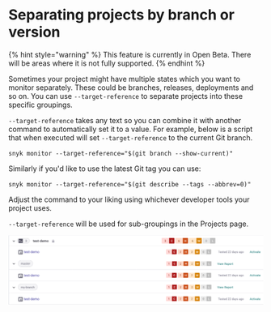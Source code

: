 # Separating projects by branch or version

{% hint style="warning" %}
This feature is currently in Open Beta. There will be areas where it is not fully supported.
{% endhint %}

Sometimes your project might have multiple states which you want to monitor separately. These could be branches, releases, deployments and so on. You can use `--target-reference` to separate projects into these specific groupings.

`--target-reference` takes any text so you can combine it with another command to automatically set it to a value. For example, below is a script that when executed will set `--target-reference` to the current Git branch.

```
snyk monitor --target-reference="$(git branch --show-current)"
```

Similarly if you'd like to use the latest Git tag you can use:

```
snyk monitor --target-reference="$(git describe --tags --abbrev=0)"
```

Adjust the command to your liking using whichever developer tools your project uses.

`--target-reference` will be used for sub-groupings in the Projects page.

![A project grouping with sub-groups.](<../../.gitbook/assets/Screenshot 2021-10-21 at 13-08-58 Projects.png>)
